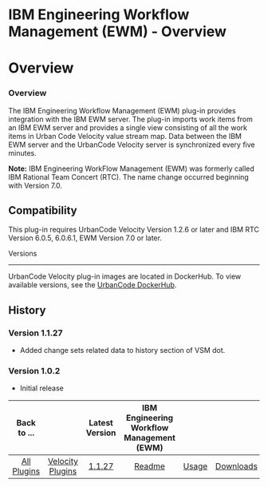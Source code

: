 
IBM Engineering Workflow Management (EWM) - Overview
====================================================

# Overview


### Overview



The IBM Engineering Workflow Management (EWM) plug-in provides integration with the IBM EWM server.
The plug-in imports work items from an IBM EWM server and provides a single view consisting of all the work items in
Urban Code Velocity value stream map. Data between the IBM EWM server and the UrbanCode Velocity server is synchronized
every five minutes.

**Note:** IBM Engineering WorkFlow Management (EWM) was formerly called IBM Rational Team Concert
(RTC). The name change occurred beginning with Version 7.0.

Compatibility
-------------

This plug-in requires
UrbanCode Velocity Version 1.2.6 or later and IBM RTC Version 6.0.5, 6.0.6.1, EWM Version 7.0 or later.

Versions

--------

UrbanCode Velocity plug-in images are located in DockerHub. To view available versions, see the [UrbanCode
DockerHub](https://hub.docker.com/r/urbancode/ucv-ext-ewm/tags).

History
-------

### Version 1.1.27

* Added change sets related data to history section of VSM dot.

### Version 1.0.2

* Initial release


|Back to ...||Latest Version|IBM Engineering Workflow Management (EWM) |||
| :---: | :---: | :---: | :---: | :---: | :---: |
|[All Plugins](../../index.md)|[Velocity Plugins](../README.md)|[1.1.27](https://github.com/UrbanCode/IBM-UCV-PLUGINS/raw/main/files/ucv-ext-ewm/ucv-ext-ewm:1.1.27.tar)|[Readme](README.md)|[Usage](usage.md)|[Downloads](downloads.md)|
